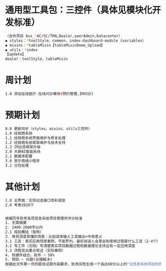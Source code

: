 <!--
 * @Descripttion: 周计划
 * @version: 1.0.0
 * @Author: Kenny
 * @Date: 2025-04-30 15:42:29
 * @LastEditors: ~
 * @LastEditTime: 2025-04-30 15:42:54
-->

# 通用型工具包：三控件（具体见模块化开发标准）

```bash
（合作项目 bus_*AC/SC/TRN,Dealer,seerAdmin,Datacenter）
◆ styles：*toolStyle、common、index-dashboard-module (variables）
◆ mixins：*tableMixin【tableMixinDome_Upload】
◆ utils：*index
【update】
dealer：toolStyle，tableMixin
```

# 周计划

```bash
1.0 添加在线医疗-在线问诊模块(预约管理,IM问诊)
```

# 预期计划

```bash
0.0 更新同步（styles、mixins、utils三控件）
1.0 经销商系统
1.1 经销商系统界面维护与修复处理
1.2 经销商系统框架维护与技术支持
1.3 IM云信框架升级
2.0 大屏BI智能系统
2.1 数据库配置
3.0 思尔商城小程序
3.1 分包处理
```

# 其他计划

```bash
1.0 云界面：实现动态接口改利调息
2.0 考卷2020下


根据历年软考高项信息系统项目管理师评分标准
1. 无需摘要
2. 2400-2600字以内
2.1 段前概括（独特）
3. 体现深度易懂的场景：比如具体输入工具输出+作用意义
3.1 工具：真实应用场景案例，不能罗列，最好阅读人会意会到使用过程是什么工具（2-4个）
3.2 写工件（文档）写清楚真实项目数据过程和数据理论支持且有一定应用深度
3.3 流程突出重点叙述（实际案例）
4. 软硬件结合，软件 > 50%
5. 预防 > 问题(合理解决)
根据此文件第一页的题目试题内容要求，批改润色生成一个高达60分以上的"论信息系统项目的质量管理"的优秀论文
```
